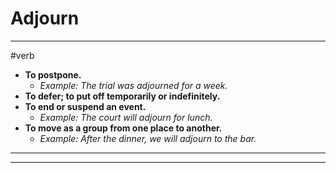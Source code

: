 # Adjourn
---
#verb
- **To postpone.**
	- _Example: The trial was adjourned for a week._
- **To defer; to put off temporarily or indefinitely.**
- **To end or suspend an event.**
	- _Example: The court will adjourn for lunch._
- **To move as a group from one place to another.**
	- _Example: After the dinner, we will adjourn to the bar._
---
---
